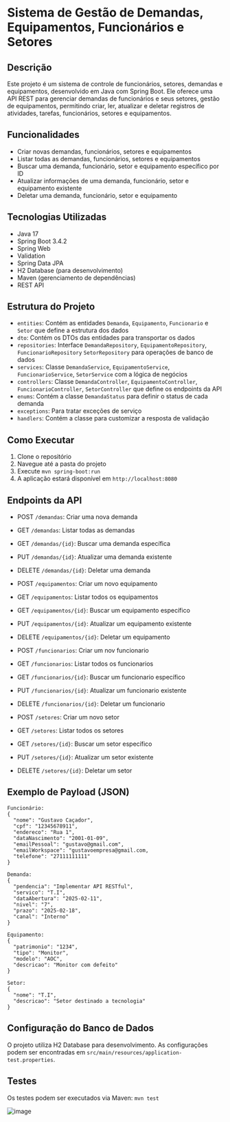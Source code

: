 # Sistema de Gestão de Demandas, Equipamentos, Funcionários e Setores

## Descrição
Este projeto é um sistema de controle de funcionários, setores, demandas e equipamentos, desenvolvido em Java com Spring Boot. Ele oferece uma API REST para gerenciar demandas de funcionários e seus setores, gestão de equipamentos, permitindo criar, ler, atualizar e deletar registros de atividades, tarefas, funcionários, setores e equipamentos.

## Funcionalidades
- Criar novas demandas, funcionários, setores e equipamentos
- Listar todas as demandas, funcionários, setores e equipamentos
- Buscar uma demanda, funcionário, setor e equipamento específico por ID
- Atualizar informações de uma demanda, funcionário, setor e equipamento existente
- Deletar uma demanda, funcionário, setor e equipamento

## Tecnologias Utilizadas
- Java 17
- Spring Boot 3.4.2
- Spring Web
- Validation
- Spring Data JPA
- H2 Database (para desenvolvimento)
- Maven (gerenciamento de dependências)
- REST API

## Estrutura do Projeto
- `entities`: Contém as entidades `Demanda`, `Equipamento`, `Funcionario` e `Setor` que define a estrutura dos dados
- `dto`: Contém os DTOs das entidades para transportar os dados
- `repositories`: Interface `DemandaRepository`, `EquipamentoRepository`, `FuncionarioRepository` `SetorRepository` para operações de banco de dados
- `services`: Classe `DemandaService`, `EquipamentoService`,  `FuncionarioService`, `SetorService` com a lógica de negócios
- `controllers`: Classe `DemandaController`, `EquipamentoController`, `FuncionarioController`, `SetorController` que define os endpoints da API
- `enums`: Contém a classe `DemandaStatus` para definir o status de cada demanda
- `exceptions`: Para tratar exceções de serviço
- `handlers`: Contém a classe para customizar a resposta de validação

## Como Executar
1. Clone o repositório
2. Navegue até a pasta do projeto
3. Execute `mvn spring-boot:run`
4. A aplicação estará disponível em `http://localhost:8080`

## Endpoints da API
- POST `/demandas`: Criar uma nova demanda
- GET `/demandas`: Listar todas as demandas
- GET `/demandas/{id}`: Buscar uma demanda específica
- PUT `/demandas/{id}`: Atualizar uma demanda existente
- DELETE `/demandas/{id}`: Deletar uma demanda

- POST `/equipamentos`: Criar um novo equipamento
- GET `/equipamentos`: Listar todos os equipamentos
- GET `/equipamentos/{id}`: Buscar um equipamento específico
- PUT `/equipamentos/{id}`: Atualizar um equipamento existente
- DELETE `/equipamentos/{id}`: Deletar um equipamento

- POST `/funcionarios`: Criar um nov funcionario
- GET `/funcionarios`: Listar todos os funcionarios
- GET `/funcionarios/{id}`: Buscar um funcionario específico
- PUT `/funcionarios/{id}`: Atualizar um funcionario existente
- DELETE `/funcionarios/{id}`: Deletar um funcionario

- POST `/setores`: Criar um novo setor
- GET `/setores`: Listar todos os setores
- GET `/setores/{id}`: Buscar um setor específico
- PUT `/setores/{id}`: Atualizar um setor existente
- DELETE `/setores/{id}`: Deletar um setor

## Exemplo de Payload (JSON)
```
Funcionário:
{
  "nome": "Gustavo Caçador",
  "cpf": "12345678911",
  "endereco": "Rua 1",
  "dataNascimento": "2001-01-09",
  "emailPessoal": "gustavo@gmail.com",
  "emailWorkspace": "gustavoempresa@gmail.com,
  "telefone": "27111111111"
}
```
```
Demanda:
{
  "pendencia": "Implementar API RESTful",
  "servico": "T.I",
  "dataAbertura": "2025-02-11",
  "nivel": "7",
  "prazo": "2025-02-18",
  "canal": "Interno"
}
```
```
Equipamento:
{
  "patrimonio": "1234",
  "tipo": "Monitor",
  "modelo": "AOC",
  "descricao": "Monitor com defeito"
}
```
```
Setor:
{
  "nome": "T.I",
  "descricao": "Setor destinado a tecnologia"
}
```


## Configuração do Banco de Dados
O projeto utiliza H2 Database para desenvolvimento. As configurações podem ser encontradas em `src/main/resources/application-test.properties`.

## Testes
Os testes podem ser executados via Maven: `mvn test`



![image](https://github.com/user-attachments/assets/f8a4a8ed-7b53-4c8a-8520-dc0f1e1cedd7)
